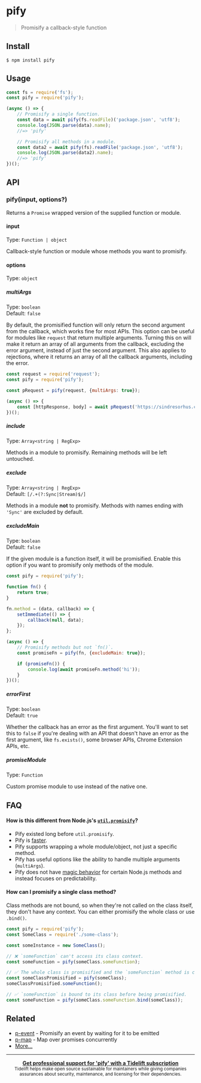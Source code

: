 # pify

> Promisify a callback-style function

## Install

```
$ npm install pify
```

## Usage

```js
const fs = require('fs');
const pify = require('pify');

(async () => {
	// Promisify a single function.
	const data = await pify(fs.readFile)('package.json', 'utf8');
	console.log(JSON.parse(data).name);
	//=> 'pify'

	// Promisify all methods in a module.
	const data2 = await pify(fs).readFile('package.json', 'utf8');
	console.log(JSON.parse(data2).name);
	//=> 'pify'
})();
```

## API

### pify(input, options?)

Returns a `Promise` wrapped version of the supplied function or module.

#### input

Type: `Function | object`

Callback-style function or module whose methods you want to promisify.

#### options

Type: `object`

##### multiArgs

Type: `boolean`\
Default: `false`

By default, the promisified function will only return the second argument from the callback, which works fine for most APIs. This option can be useful for modules like `request` that return multiple arguments. Turning this on will make it return an array of all arguments from the callback, excluding the error argument, instead of just the second argument. This also applies to rejections, where it returns an array of all the callback arguments, including the error.

```js
const request = require('request');
const pify = require('pify');

const pRequest = pify(request, {multiArgs: true});

(async () => {
	const [httpResponse, body] = await pRequest('https://sindresorhus.com');
})();
```

##### include

Type: `Array<string | RegExp>`

Methods in a module to promisify. Remaining methods will be left untouched.

##### exclude

Type: `Array<string | RegExp>`\
Default: `[/.+(?:Sync|Stream)$/]`

Methods in a module **not** to promisify. Methods with names ending with `'Sync'` are excluded by default.

##### excludeMain

Type: `boolean`\
Default: `false`

If the given module is a function itself, it will be promisified. Enable this option if you want to promisify only methods of the module.

```js
const pify = require('pify');

function fn() {
	return true;
}

fn.method = (data, callback) => {
	setImmediate(() => {
		callback(null, data);
	});
};

(async () => {
	// Promisify methods but not `fn()`.
	const promiseFn = pify(fn, {excludeMain: true});

	if (promiseFn()) {
		console.log(await promiseFn.method('hi'));
	}
})();
```

##### errorFirst

Type: `boolean`\
Default: `true`

Whether the callback has an error as the first argument. You'll want to set this to `false` if you're dealing with an API that doesn't have an error as the first argument, like `fs.exists()`, some browser APIs, Chrome Extension APIs, etc.

##### promiseModule

Type: `Function`

Custom promise module to use instead of the native one.

## FAQ

#### How is this different from Node.js's [`util.promisify`](https://nodejs.org/api/util.html#util_util_promisify_original)?

- Pify existed long before `util.promisify`.
- Pify is [faster](https://github.com/sindresorhus/pify/issues/41#issuecomment-429988506).
- Pify supports wrapping a whole module/object, not just a specific method.
- Pify has useful options like the ability to handle multiple arguments (`multiArgs`).
- Pify does not have [magic behavior](https://nodejs.org/api/util.html#util_custom_promisified_functions) for certain Node.js methods and instead focuses on predictability.

#### How can I promisify a single class method?

Class methods are not bound, so when they're not called on the class itself, they don't have any context. You can either promisify the whole class or use `.bind()`.

```js
const pify = require('pify');
const SomeClass = require('./some-class');

const someInstance = new SomeClass();

// ❌ `someFunction` can't access its class context.
const someFunction = pify(someClass.someFunction);

// ✅ The whole class is promisified and the `someFunction` method is called on its class.
const someClassPromisified = pify(someClass);
someClassPromisified.someFunction();

// ✅ `someFunction` is bound to its class before being promisified.
const someFunction = pify(someClass.someFunction.bind(someClass));
```

## Related

- [p-event](https://github.com/sindresorhus/p-event) - Promisify an event by waiting for it to be emitted
- [p-map](https://github.com/sindresorhus/p-map) - Map over promises concurrently
- [More…](https://github.com/sindresorhus/promise-fun)

---

<div align="center">
	<b>
		<a href="https://tidelift.com/subscription/pkg/npm-pify?utm_source=npm-pify&utm_medium=referral&utm_campaign=readme">Get professional support for 'pify' with a Tidelift subscription</a>
	</b>
	<br>
	<sub>
		Tidelift helps make open source sustainable for maintainers while giving companies<br>assurances about security, maintenance, and licensing for their dependencies.
	</sub>
</div>
